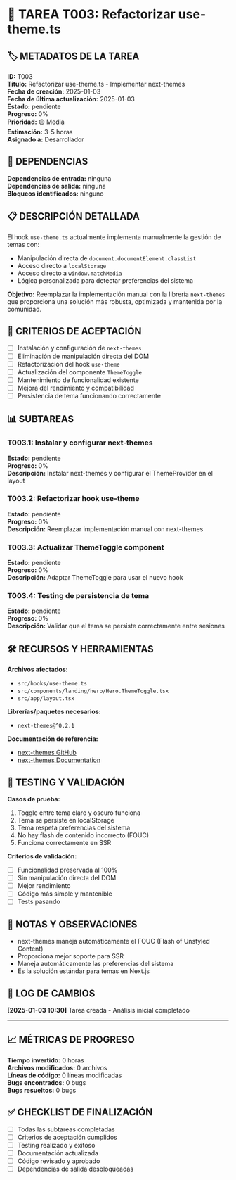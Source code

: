 # 📝 TAREA T003: Refactorizar use-theme.ts

## 🏷️ METADATOS DE LA TAREA
**ID:** T003  
**Título:** Refactorizar use-theme.ts - Implementar next-themes  
**Fecha de creación:** 2025-01-03  
**Fecha de última actualización:** 2025-01-03  
**Estado:** pendiente  
**Progreso:** 0%  
**Prioridad:** 🟡 Media  
**Estimación:** 3-5 horas  
**Asignado a:** Desarrollador  

## 🔗 DEPENDENCIAS
**Dependencias de entrada:** ninguna  
**Dependencias de salida:** ninguna  
**Bloqueos identificados:** ninguno  

## 📋 DESCRIPCIÓN DETALLADA
El hook `use-theme.ts` actualmente implementa manualmente la gestión de temas con:

- Manipulación directa de `document.documentElement.classList`
- Acceso directo a `localStorage`
- Acceso directo a `window.matchMedia`
- Lógica personalizada para detectar preferencias del sistema

**Objetivo:** Reemplazar la implementación manual con la librería `next-themes` que proporciona una solución más robusta, optimizada y mantenida por la comunidad.

## 🎯 CRITERIOS DE ACEPTACIÓN
- [ ] Instalación y configuración de `next-themes`
- [ ] Eliminación de manipulación directa del DOM
- [ ] Refactorización del hook `use-theme`
- [ ] Actualización del componente `ThemeToggle`
- [ ] Mantenimiento de funcionalidad existente
- [ ] Mejora del rendimiento y compatibilidad
- [ ] Persistencia de tema funcionando correctamente

## 📊 SUBTAREAS
### T003.1: Instalar y configurar next-themes
**Estado:** pendiente  
**Progreso:** 0%  
**Descripción:** Instalar next-themes y configurar el ThemeProvider en el layout

### T003.2: Refactorizar hook use-theme
**Estado:** pendiente  
**Progreso:** 0%  
**Descripción:** Reemplazar implementación manual con next-themes

### T003.3: Actualizar ThemeToggle component
**Estado:** pendiente  
**Progreso:** 0%  
**Descripción:** Adaptar ThemeToggle para usar el nuevo hook

### T003.4: Testing de persistencia de tema
**Estado:** pendiente  
**Progreso:** 0%  
**Descripción:** Validar que el tema se persiste correctamente entre sesiones

## 🛠️ RECURSOS Y HERRAMIENTAS
**Archivos afectados:**
- `src/hooks/use-theme.ts`
- `src/components/landing/hero/Hero.ThemeToggle.tsx`
- `src/app/layout.tsx`

**Librerías/paquetes necesarios:**
- `next-themes@^0.2.1`

**Documentación de referencia:**
- [next-themes GitHub](https://github.com/pacocoursey/next-themes)
- [next-themes Documentation](https://github.com/pacocoursey/next-themes#readme)

## 🧪 TESTING Y VALIDACIÓN
**Casos de prueba:**
1. Toggle entre tema claro y oscuro funciona
2. Tema se persiste en localStorage
3. Tema respeta preferencias del sistema
4. No hay flash de contenido incorrecto (FOUC)
5. Funciona correctamente en SSR

**Criterios de validación:**
- [ ] Funcionalidad preservada al 100%
- [ ] Sin manipulación directa del DOM
- [ ] Mejor rendimiento
- [ ] Código más simple y mantenible
- [ ] Tests pasando

## 📝 NOTAS Y OBSERVACIONES
- next-themes maneja automáticamente el FOUC (Flash of Unstyled Content)
- Proporciona mejor soporte para SSR
- Maneja automáticamente las preferencias del sistema
- Es la solución estándar para temas en Next.js

## 🔄 LOG DE CAMBIOS
**[2025-01-03 10:30]** Tarea creada - Análisis inicial completado

---

## 📈 MÉTRICAS DE PROGRESO
**Tiempo invertido:** 0 horas  
**Archivos modificados:** 0 archivos  
**Líneas de código:** 0 líneas modificadas  
**Bugs encontrados:** 0 bugs  
**Bugs resueltos:** 0 bugs  

## ✅ CHECKLIST DE FINALIZACIÓN
- [ ] Todas las subtareas completadas
- [ ] Criterios de aceptación cumplidos
- [ ] Testing realizado y exitoso
- [ ] Documentación actualizada
- [ ] Código revisado y aprobado
- [ ] Dependencias de salida desbloqueadas
